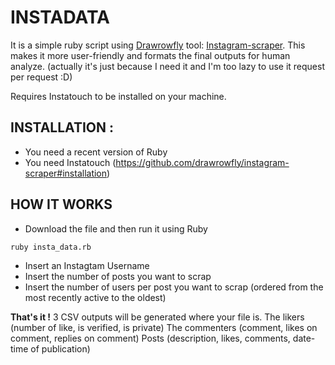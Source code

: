 
# INSTADATA
         
It is a simple ruby script using [Drawrowfly](https://github.com/drawrowfly) tool: [Instagram-scraper](https://github.com/drawrowfly/instagram-scraper). 
This makes it more user-friendly and formats the final outputs for human analyze. 
(actually it's just because I need it and I'm too lazy to use it request per request :D)

Requires Instatouch to be installed on your machine. 


## INSTALLATION :

- You need a recent version of Ruby 
- You need Instatouch (https://github.com/drawrowfly/instagram-scraper#installation)

## HOW IT WORKS

- Download the file and then run it using Ruby

```
ruby insta_data.rb
```

- Insert an Instagtam Username
- Insert the number of posts you want to scrap
- Insert the number of users per post you want to scrap (ordered from the most recently active to the oldest)

**That's it !** 3 CSV outputs will be generated where your file is. 
The likers (number of like, is verified, is private)
The commenters (comment, likes on comment, replies on comment)
Posts (description, likes, comments, date-time of publication)



